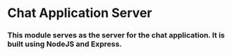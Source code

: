 # Chat Application Server

### This module serves as the server for the chat application. It is built using NodeJS and Express.
